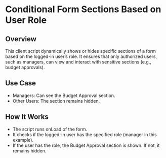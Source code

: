 # Conditional Form Sections Based on User Role

## Overview
This client script dynamically shows or hides specific sections of a form based on the logged-in user’s role. It ensures that only authorized users, such as managers, can view and interact with sensitive sections (e.g., budget approvals).

## Use Case
- Managers: Can see the Budget Approval section.
- Other Users: The section remains hidden.

## How It Works
- The script runs onLoad of the form.
- It checks if the logged-in user has the specified role (manager in this example).
- If the user has the role, the Budget Approval section is shown. If not, it remains hidden.
